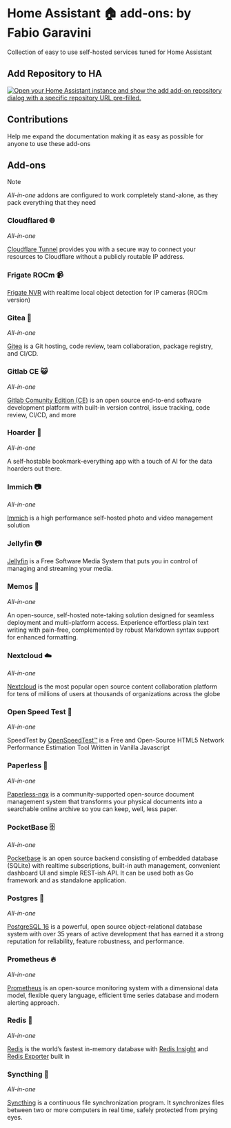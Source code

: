 # Home Assistant 🏠 add-ons: by Fabio Garavini

Collection of easy to use self-hosted services tuned for Home Assistant

## Add Repository to HA

[![Open your Home Assistant instance and show the add add-on repository dialog with a specific repository URL pre-filled.](https://my.home-assistant.io/badges/supervisor_add_addon_repository.svg)](https://my.home-assistant.io/redirect/supervisor_add_addon_repository/?repository_url=https%3A%2F%2Fgithub.com%2Ffabio-garavini%2Fhassio-addons)

## Contributions

Help me expand the documentation making it as easy as possible for anyone to use these add-ons

## Add-ons

> [!NOTE]
> *All-in-one* addons are configured to work completely stand-alone, as they pack everything that they need

### Cloudflared 🌐

*All-in-one*

[Cloudflare Tunnel](https://developers.cloudflare.com/cloudflare-one/connections/connect-networks) provides you with a secure way to connect your resources to Cloudflare without a publicly routable IP address.

### Frigate ROCm 📹

[Frigate NVR](https://frigate.video) with realtime local object detection for IP cameras (ROCm version)

### Gitea 🍵

*All-in-one*

[Gitea](https://about.gitea.com) is a Git hosting, code review, team collaboration, package registry, and CI/CD.

### Gitlab CE 😺

*All-in-one*

[Gitlab Comunity Edition (CE)](https://gitlab.com/rluna-gitlab/gitlab-ce) is an open source end-to-end software development platform with built-in version control, issue tracking, code review, CI/CD, and more

### Hoarder 💾

*All-in-one*

A self-hostable bookmark-everything app with a touch of AI for the data hoarders out there.

### Immich 📷

*All-in-one*

[Immich](https://github.com/immich-app/immich) is a high performance self-hosted photo and video management solution

### Jellyfin 📷

[Jellyfin](https://jellyfin.org) is a Free Software Media System that puts you in control of managing and streaming your media.

### Memos 🦜

*All-in-one*

An open-source, self-hosted note-taking solution designed for seamless deployment and multi-platform access. Experience effortless plain text writing with pain-free, complemented by robust Markdown syntax support for enhanced formatting.

### Nextcloud ☁️

*All-in-one*

[Nextcloud](https://nextcloud.com/) is the most popular open source content collaboration platform for tens of millions of users at thousands of organizations across the globe

### Open Speed Test 🚀

*All-in-one*

SpeedTest by [OpenSpeedTest™](https://openspeedtest.com/) is a Free and Open-Source HTML5 Network Performance Estimation Tool Written in Vanilla Javascript

### Paperless 📄

*All-in-one*

[Paperless-ngx](https://docs.paperless-ngx.com) is a community-supported open-source document management system that transforms your physical documents into a searchable online archive so you can keep, well, less paper.

### PocketBase 🗄️

*All-in-one*

[Pocketbase](https://pocketbase.io) is an open source backend consisting of embedded database (SQLite) with realtime subscriptions, built-in auth management, convenient dashboard UI and simple REST-ish API. It can be used both as Go framework and as standalone application.

### Postgres 🐘

*All-in-one*

[PostgreSQL 16](https://www.postgresql.org) is a powerful, open source object-relational database system with over 35 years of active development that has earned it a strong reputation for reliability, feature robustness, and performance.

### Prometheus 🔥

*All-in-one*

[Prometheus](https://prometheus.io) is an open-source monitoring system with a dimensional data model, flexible query language, efficient time series database and modern alerting approach.

### Redis 📝

*All-in-one*

[Redis](https://redis.io) is the world’s fastest in-memory database with [Redis Insight](https://redis.io/insight) and [Redis Exporter](https://github.com/oliver006/redis_exporter) built in

### Syncthing 🔄

*All-in-one*

[Syncthing](https://syncthing.net/) is a continuous file synchronization program. It synchronizes files between two or more computers in real time, safely protected from prying eyes.
